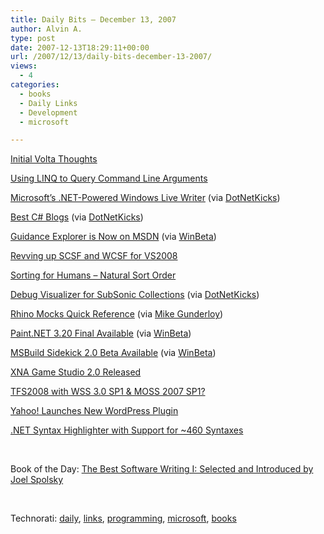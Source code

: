 ```yaml
---
title: Daily Bits – December 13, 2007
author: Alvin A.
type: post
date: 2007-12-13T18:29:11+00:00
url: /2007/12/13/daily-bits-december-13-2007/
views:
  - 4
categories:
  - books
  - Daily Links
  - Development
  - microsoft

---
```

<a href="http://www.theruntime.com/blogs/jaykimble/archive/2007/12/12/initial-volta-thoughts.aspx" target="_blank">Initial Volta Thoughts</a>

<a href="http://www.theruntime.com/blogs/jaykimble/archive/2007/11/26/using-linq-to-query-the-command-line-args.aspx" target="_blank">Using LINQ to Query Command Line Arguments</a>

<a href="http://neosmart.net/blog/2007/microsofts-net-powered-windows-live-writer/" target="_blank">Microsoft&#8217;s .NET-Powered Windows Live Writer</a> (via <a href="http://www.dotnetkicks.com/csharp/Microsoft_s_NET_Powered_Windows_Live_Writer" target="_blank">DotNetKicks</a>)

<a href="http://www.devtopics.com/best-c-blogs/" target="_blank">Best C# Blogs</a> (via <a href="http://www.dotnetkicks.com/csharp/Best_C_Blogs" target="_blank">DotNetKicks</a>)

<a href="http://blogs.msdn.com/jmeier/archive/2007/12/12/new-release-guidance-explorer-is-now-on-msdn.aspx" target="_blank">Guidance Explorer is Now on MSDN</a> (via <a href="http://www.winbeta.org/comments.php?shownews=12898" target="_blank">WinBeta</a>)

<a href="http://blogs.msdn.com/gblock/archive/2007/12/13/we-re-revving-scsf-and-wcsf-for-vs2008.aspx" target="_blank">Revving up SCSF and WCSF for VS2008</a>

<a href="http://www.codinghorror.com/blog/archives/001018.html" target="_blank">Sorting for Humans &#8211; Natural Sort Order</a>

<a href="http://blog.lavablast.com/post/2007/12/Debug-Visualizer-for-SubSonic-Collections.aspx" target="_blank">Debug Visualizer for SubSonic Collections</a> (via <a href="http://www.dotnetkicks.com/aspnet/Debug_Visualizer_for_SubSonic_Collections" target="_blank">DotNetKicks</a>)

<a href="http://orand.blogspot.com/2007/12/rhino-mocks-quick-reference.html" target="_blank">Rhino Mocks Quick Reference</a> (via <a href="http://www.larkware.com/dg9/TheDailyGrind1294.aspx" target="_blank">Mike Gunderloy</a>)

<a href="http://www.getpaint.net/download.html#Download" target="_blank">Paint.NET 3.20 Final Available</a> (via <a href="http://www.winbeta.org/comments.php?shownews=12917" target="_blank">WinBeta</a>)

<a href="http://blogs.msdn.com/buckh/archive/2007/12/12/msbuild-sidekick-v2-beta.aspx" target="_blank">MSBuild Sidekick 2.0 Beta Available</a> (via <a href="http://www.winbeta.org/comments.php?shownews=12912" target="_blank">WinBeta</a>)

<a href="http://blogs.msdn.com/xna/archive/2007/12/13/xna-game-studio-2-0-released.aspx" target="_blank">XNA Game Studio 2.0 Released</a>

<a href="http://myvstsblog.com/archive/2007/12/12/TFS2008-with-WSS-3.0-SP1-_2600_-MOSS-2007-SP1_3F00_.aspx" target="_blank">TFS2008 with WSS 3.0 SP1 & MOSS 2007 SP1?</a>

<a href="http://www.downloadsquad.com/2007/12/13/yahoo-launches-new-wordpress-plugin/" target="_blank">Yahoo! Launches New WordPress Plugin</a>

<a href="http://www.dotnetkicks.com/opensource/Net_Syntax_Highlighter_with_support_for_460_syntaxes" target="_blank">.NET Syntax Highlighter with Support for ~460 Syntaxes</a>

&nbsp;

Book of the Day: <a href="http://www.amazon.com/Best-Software-Writing-Selected-Introduced/dp/1590595009/ref=pd_bxgy_b_text_b" target="_blank">The Best Software Writing I: Selected and Introduced by Joel Spolsky</a>

&nbsp;

<div class="wlWriterSmartContent" id="scid:C16BAC14-9A3D-4c50-9394-FBFEF7A93539:f926792d-b49a-4a0c-b27c-16c051775955" style="padding-right: 0px; display: inline; padding-left: 0px; padding-bottom: 0px; margin: 0px; padding-top: 0px">
  <!--dotnetkickit-->
</div>

<div class="wlWriterSmartContent" id="scid:d7bf807d-7bb0-458a-811f-90c51817d5c2:6ff73cdd-d467-4818-ade1-0a47be770a59" style="padding-right: 0px; display: inline; padding-left: 0px; padding-bottom: 0px; margin: 0px; padding-top: 0px">
  <p>
    <span class="TagSite">Technorati:</span> <a href="http://technorati.com/tag/daily" rel="tag" class="tag">daily</a>, <a href="http://technorati.com/tag/links" rel="tag" class="tag">links</a>, <a href="http://technorati.com/tag/programming" rel="tag" class="tag">programming</a>, <a href="http://technorati.com/tag/microsoft" rel="tag" class="tag">microsoft</a>, <a href="http://technorati.com/tag/books" rel="tag" class="tag">books</a><br /><!-- StartInsertedTags: daily,links,programming,microsoft,books :EndInsertedTags -->
  </p>
</div>